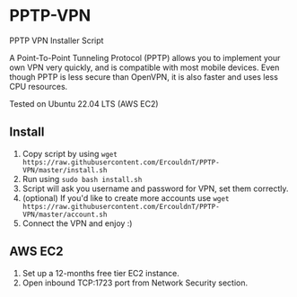# PPTP-VPN
PPTP VPN Installer Script

A Point-To-Point Tunneling Protocol (PPTP) allows you to implement your own VPN very quickly, and is compatible with most mobile devices. Even though PPTP is less secure than OpenVPN, it is also faster and uses less CPU resources.

Tested on Ubuntu 22.04 LTS (AWS EC2)

## Install
1. Copy script by using `wget https://raw.githubusercontent.com/ErcouldnT/PPTP-VPN/master/install.sh`
2. Run using `sudo bash install.sh`
3. Script will ask you username and password for VPN, set them correctly.
4. (optional) If you'd like to create more accounts use `wget https://raw.githubusercontent.com/ErcouldnT/PPTP-VPN/master/account.sh`
5. Connect the VPN and enjoy :)

## AWS EC2
1. Set up a 12-months free tier EC2 instance.
2. Open inbound TCP:1723 port from Network Security section.

